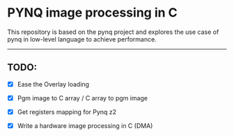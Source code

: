 # PYNQ image processing in C

This repository is based on the pynq project and explores the use case of pynq in low-level language to achieve performance.

---
## TODO:
- [x] Ease the Overlay loading

- [x] Pgm image to C array / C array to pgm image

- [x] Get registers mapping for Pynq z2

- [x] Write a hardware image processing in C (DMA)
 
